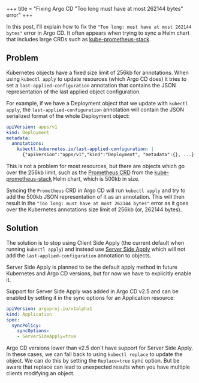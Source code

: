 +++
title = "Fixing Argo CD \"Too long must have at most 262144 bytes\" error"
+++

In this post, I'll explain how to fix the `"Too long: must have at most 262144 bytes"` error in Argo CD. It often appears when trying to sync a Helm chart that includes large CRDs such as 
[kube-prometheus-stack](https://github.com/prometheus-community/helm-charts/tree/main/charts/kube-prometheus-stack).

## Problem

Kubernetes objects have a fixed size limit of 256kb for
annotations. When using `kubectl apply` to update resources (which Argo CD does) it tries to
set a `last-applied-configuration` annotation that contains the JSON
representation of the last applied object configuration.

For example, if we have a Deployment object that we update with `kubectl
apply`, the `last-applied-configuration` annotation will contain the JSON
serialized format of the whole Deployment object:

```yaml
apiVersion: apps/v1
kind: Deployment
metadata:
  annotations:
    kubectl.kubernetes.io/last-applied-configuration: |
      {"apiVersion":"apps/v1","kind":"Deployment", "metadata":{}, ...}
```

This is not a problem for most resources, but there are objects which go over
the 256kb limit, such as the [Prometheus
CRD](https://github.com/prometheus-community/helm-charts/blob/main/charts/kube-prometheus-stack/crds/crd-prometheuses.yaml)
from the [kube-prometheus-stack](https://github.com/prometheus-community/helm-charts/tree/main/charts/kube-prometheus-stack) Helm chart, which is 500kb in size. 

Syncing the `Prometheus` CRD in Argo CD will run `kubectl apply` and try to add the 500kb JSON representation of it as an annotation. This
will then result in the `"Too long: must have at most 262144 bytes"` error as
it goes over the Kubernetes annotations size limit of 256kb (or, 262144 bytes).

## Solution

The solution is to stop using Client Side Apply (the current default when running `kubectl apply`) and instead use [Server Side
Apply](https://kubernetes.io/docs/reference/using-api/server-side-apply/) which
will not add the `last-applied-configuration` annotation to objects.

Server Side Apply is planned to be the default apply method in future Kubernetes and Argo CD versions, but for now we have to explicitly enable it. 

Support for Server Side Apply was added in Argo CD v2.5 and can be enabled by
setting it in the sync options for an Application resource:

```yaml
apiVersion: argoproj.io/v1alpha1
kind: Application
spec:
  syncPolicy:
    syncOptions:
    - ServerSideApply=true
```

Argo CD versions lower than v2.5 don't have support for Server Side Apply. In
these cases, we can fall back to using `kubectl replace` to update the object.
We can do this by setting the `Replace=true` sync option. But be aware that replace
can lead to unexpected results when you have multiple clients modifying an
object.
